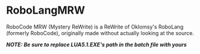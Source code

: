 # RoboLangMRW
RoboCode MRW (Mystery ReWrite) is a ReWrite of Oklomsy's RoboLang (formerly RoboCode), originally made without actually looking at the source.

***NOTE: Be sure to replace LUA5.1.EXE's path in the batch file with yours***
